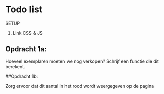 # Todo list

SETUP

1. Link CSS & JS

## Opdracht 1a:

Hoeveel exemplaren moeten we nog verkopen? Schrijf een functie die dit berekent.


##Opdracht 1b:

Zorg ervoor dat dit aantal in het rood wordt weergegeven op de pagina